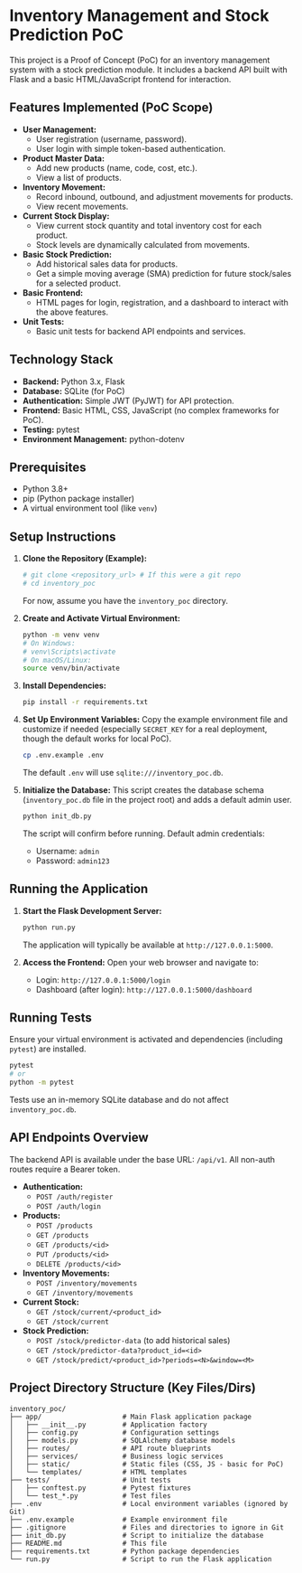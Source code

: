 # Inventory Management and Stock Prediction PoC

This project is a Proof of Concept (PoC) for an inventory management system with a stock prediction module. It includes a backend API built with Flask and a basic HTML/JavaScript frontend for interaction.

## Features Implemented (PoC Scope)

*   **User Management:**
    *   User registration (username, password).
    *   User login with simple token-based authentication.
*   **Product Master Data:**
    *   Add new products (name, code, cost, etc.).
    *   View a list of products.
*   **Inventory Movement:**
    *   Record inbound, outbound, and adjustment movements for products.
    *   View recent movements.
*   **Current Stock Display:**
    *   View current stock quantity and total inventory cost for each product.
    *   Stock levels are dynamically calculated from movements.
*   **Basic Stock Prediction:**
    *   Add historical sales data for products.
    *   Get a simple moving average (SMA) prediction for future stock/sales for a selected product.
*   **Basic Frontend:**
    *   HTML pages for login, registration, and a dashboard to interact with the above features.
*   **Unit Tests:**
    *   Basic unit tests for backend API endpoints and services.

## Technology Stack

*   **Backend:** Python 3.x, Flask
*   **Database:** SQLite (for PoC)
*   **Authentication:** Simple JWT (PyJWT) for API protection.
*   **Frontend:** Basic HTML, CSS, JavaScript (no complex frameworks for PoC).
*   **Testing:** pytest
*   **Environment Management:** python-dotenv

## Prerequisites

*   Python 3.8+
*   pip (Python package installer)
*   A virtual environment tool (like `venv`)

## Setup Instructions

1.  **Clone the Repository (Example):**
    ```bash
    # git clone <repository_url> # If this were a git repo
    # cd inventory_poc
    ```
    For now, assume you have the `inventory_poc` directory.

2.  **Create and Activate Virtual Environment:**
    ```bash
    python -m venv venv
    # On Windows:
    # venv\Scripts\activate
    # On macOS/Linux:
    source venv/bin/activate
    ```

3.  **Install Dependencies:**
    ```bash
    pip install -r requirements.txt
    ```

4.  **Set Up Environment Variables:**
    Copy the example environment file and customize if needed (especially `SECRET_KEY` for a real deployment, though the default works for local PoC).
    ```bash
    cp .env.example .env
    ```
    The default `.env` will use `sqlite:///inventory_poc.db`.

5.  **Initialize the Database:**
    This script creates the database schema (`inventory_poc.db` file in the project root) and adds a default admin user.
    ```bash
    python init_db.py
    ```
    The script will confirm before running. Default admin credentials:
    *   Username: `admin`
    *   Password: `admin123`

## Running the Application

1.  **Start the Flask Development Server:**
    ```bash
    python run.py
    ```
    The application will typically be available at `http://127.0.0.1:5000`.

2.  **Access the Frontend:**
    Open your web browser and navigate to:
    *   Login: `http://127.0.0.1:5000/login`
    *   Dashboard (after login): `http://127.0.0.1:5000/dashboard`

## Running Tests

Ensure your virtual environment is activated and dependencies (including `pytest`) are installed.

```bash
pytest
# or
python -m pytest
```
Tests use an in-memory SQLite database and do not affect `inventory_poc.db`.

## API Endpoints Overview

The backend API is available under the base URL: `/api/v1`. All non-auth routes require a Bearer token.

*   **Authentication:**
    *   `POST /auth/register`
    *   `POST /auth/login`
*   **Products:**
    *   `POST /products`
    *   `GET /products`
    *   `GET /products/<id>`
    *   `PUT /products/<id>`
    *   `DELETE /products/<id>`
*   **Inventory Movements:**
    *   `POST /inventory/movements`
    *   `GET /inventory/movements`
*   **Current Stock:**
    *   `GET /stock/current/<product_id>`
    *   `GET /stock/current`
*   **Stock Prediction:**
    *   `POST /stock/predictor-data` (to add historical sales)
    *   `GET /stock/predictor-data?product_id=<id>`
    *   `GET /stock/predict/<product_id>?periods=<N>&window=<M>`

## Project Directory Structure (Key Files/Dirs)

```
inventory_poc/
├── app/                    # Main Flask application package
│   ├── __init__.py         # Application factory
│   ├── config.py           # Configuration settings
│   ├── models.py           # SQLAlchemy database models
│   ├── routes/             # API route blueprints
│   ├── services/           # Business logic services
│   ├── static/             # Static files (CSS, JS - basic for PoC)
│   └── templates/          # HTML templates
├── tests/                  # Unit tests
│   ├── conftest.py         # Pytest fixtures
│   └── test_*.py           # Test files
├── .env                    # Local environment variables (ignored by Git)
├── .env.example            # Example environment file
├── .gitignore              # Files and directories to ignore in Git
├── init_db.py              # Script to initialize the database
├── README.md               # This file
├── requirements.txt        # Python package dependencies
└── run.py                  # Script to run the Flask application
```
